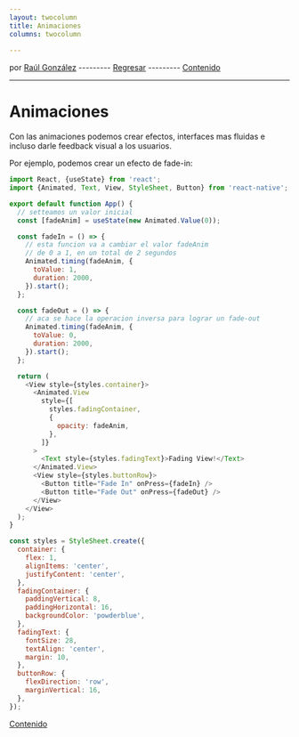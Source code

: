 ```yaml
---
layout: twocolumn
title: Animaciones
columns: twocolumn
 
---
```



por [Raúl González](https://twitter.com/soyraulgonzalez)  ---------   [Regresar](/modulo-cinco.html) ---------   [Contenido](/contenido.html)

---
# Animaciones

Con las animaciones podemos crear efectos, interfaces mas fluidas e incluso darle feedback visual a los usuarios.

Por ejemplo, podemos crear un efecto de fade-in:

```js
import React, {useState} from 'react';
import {Animated, Text, View, StyleSheet, Button} from 'react-native';

export default function App() {
  // setteamos un valor inicial
  const [fadeAnim] = useState(new Animated.Value(0));

  const fadeIn = () => {
    // esta funcion va a cambiar el valor fadeAnim
    // de 0 a 1, en un total de 2 segundos
    Animated.timing(fadeAnim, {
      toValue: 1,
      duration: 2000,
    }).start();
  };

  const fadeOut = () => {
    // aca se hace la operacion inversa para lograr un fade-out
    Animated.timing(fadeAnim, {
      toValue: 0,
      duration: 2000,
    }).start();
  };

  return (
    <View style={styles.container}>
      <Animated.View
        style={[
          styles.fadingContainer,
          {
            opacity: fadeAnim,
          },
        ]}
      >
        <Text style={styles.fadingText}>Fading View!</Text>
      </Animated.View>
      <View style={styles.buttonRow}>
        <Button title="Fade In" onPress={fadeIn} />
        <Button title="Fade Out" onPress={fadeOut} />
      </View>
    </View>
  );
}

const styles = StyleSheet.create({
  container: {
    flex: 1,
    alignItems: 'center',
    justifyContent: 'center',
  },
  fadingContainer: {
    paddingVertical: 8,
    paddingHorizontal: 16,
    backgroundColor: 'powderblue',
  },
  fadingText: {
    fontSize: 28,
    textAlign: 'center',
    margin: 10,
  },
  buttonRow: {
    flexDirection: 'row',
    marginVertical: 16,
  },
});

```
[Contenido](/contenido.html)